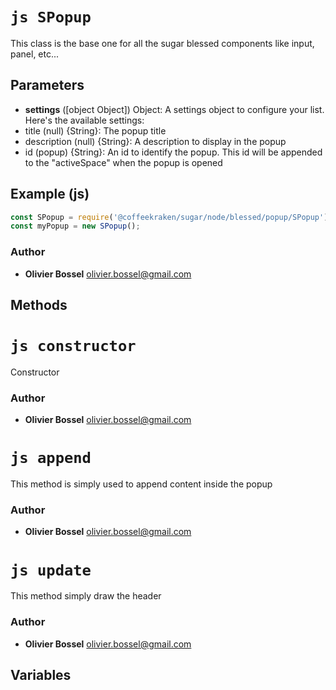 


<!-- @namespace    sugar.node.blessed.popup -->
<!-- @name    SPopup -->

# ```js SPopup ```


This class is the base one for all the sugar blessed components like input, panel, etc...

## Parameters

- **settings** ([object Object]) Object: A settings object to configure your list. Here's the available settings:
- title (null) {String}: The popup title
- description (null) {String}: A description to display in the popup
- id (popup) {String}: An id to identify the popup. This id will be appended to the "activeSpace" when the popup is opened



## Example (js)

```js
const SPopup = require('@coffeekraken/sugar/node/blessed/popup/SPopup');
const myPopup = new SPopup();
```


### Author
- **Olivier Bossel** <a href="mailto:olivier.bossel@gmail.com">olivier.bossel@gmail.com</a> 


## Methods



<!-- @name    constructor -->

# ```js constructor ```


Constructor




### Author
- **Olivier Bossel** <a href="mailto:olivier.bossel@gmail.com">olivier.bossel@gmail.com</a> 




<!-- @name    append -->

# ```js append ```


This method is simply used to append content inside the popup




### Author
- **Olivier Bossel** <a href="mailto:olivier.bossel@gmail.com">olivier.bossel@gmail.com</a> 




<!-- @name    update -->

# ```js update ```


This method simply draw the header




### Author
- **Olivier Bossel** <a href="mailto:olivier.bossel@gmail.com">olivier.bossel@gmail.com</a> 


## Variables


